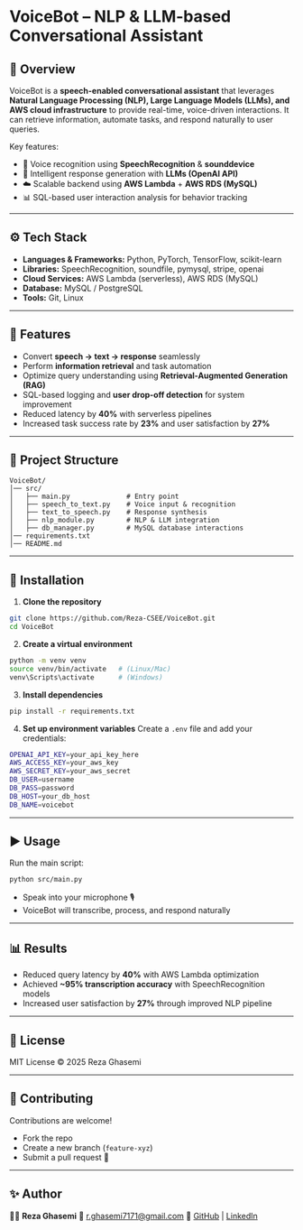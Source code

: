 # VoiceBot – NLP & LLM-based Conversational Assistant

## 📌 Overview

VoiceBot is a **speech-enabled conversational assistant** that leverages **Natural Language Processing (NLP), Large Language Models (LLMs), and AWS cloud infrastructure** to provide real-time, voice-driven interactions.
It can retrieve information, automate tasks, and respond naturally to user queries.

Key features:

* 🎤 Voice recognition using **SpeechRecognition** & **sounddevice**
* 🤖 Intelligent response generation with **LLMs (OpenAI API)**
* ☁️ Scalable backend using **AWS Lambda** + **AWS RDS (MySQL)**
* 📊 SQL-based user interaction analysis for behavior tracking

---

## ⚙️ Tech Stack

* **Languages & Frameworks:** Python, PyTorch, TensorFlow, scikit-learn
* **Libraries:** SpeechRecognition, soundfile, pymysql, stripe, openai
* **Cloud Services:** AWS Lambda (serverless), AWS RDS (MySQL)
* **Database:** MySQL / PostgreSQL
* **Tools:** Git, Linux

---

## 🚀 Features

* Convert **speech → text → response** seamlessly
* Perform **information retrieval** and task automation
* Optimize query understanding using **Retrieval-Augmented Generation (RAG)**
* SQL-based logging and **user drop-off detection** for system improvement
* Reduced latency by **40%** with serverless pipelines
* Increased task success rate by **23%** and user satisfaction by **27%**

---

## 📂 Project Structure

```
VoiceBot/
│── src/
│   ├── main.py              # Entry point
│   ├── speech_to_text.py    # Voice input & recognition
│   ├── text_to_speech.py    # Response synthesis
│   ├── nlp_module.py        # NLP & LLM integration
│   ├── db_manager.py        # MySQL database interactions
│── requirements.txt
│── README.md
```

---

## 🔧 Installation

1. **Clone the repository**

```bash
git clone https://github.com/Reza-CSEE/VoiceBot.git
cd VoiceBot
```

2. **Create a virtual environment**

```bash
python -m venv venv
source venv/bin/activate   # (Linux/Mac)
venv\Scripts\activate      # (Windows)
```

3. **Install dependencies**

```bash
pip install -r requirements.txt
```

4. **Set up environment variables**
   Create a `.env` file and add your credentials:

```bash
OPENAI_API_KEY=your_api_key_here
AWS_ACCESS_KEY=your_aws_key
AWS_SECRET_KEY=your_aws_secret
DB_USER=username
DB_PASS=password
DB_HOST=your_db_host
DB_NAME=voicebot
```

---

## ▶️ Usage

Run the main script:

```bash
python src/main.py
```

* Speak into your microphone 🎙️
* VoiceBot will transcribe, process, and respond naturally

---

## 📊 Results

* Reduced query latency by **40%** with AWS Lambda optimization
* Achieved **~95% transcription accuracy** with SpeechRecognition models
* Increased user satisfaction by **27%** through improved NLP pipeline

---

## 📜 License

MIT License © 2025 Reza Ghasemi

---

## 🤝 Contributing

Contributions are welcome!

* Fork the repo
* Create a new branch (`feature-xyz`)
* Submit a pull request 🚀

---

## ✨ Author

👨‍💻 **Reza Ghasemi**
📧 [r.ghasemi7171@gmail.com](mailto:r.ghasemi7171@gmail.com)
🔗 [GitHub](https://github.com/Reza-CSEE) | [LinkedIn](https://linkedin.com/in/reza-ghasemi)
